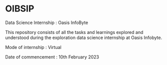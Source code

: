 # OIBSIP
Data Science Internship : Oasis InfoByte 

This repository consists of all the tasks and learnings explored and understood during the exploration data science internship at Oasis Infobyte.

Mode of internship : Virtual

Date of commencement : 10th February 2023
